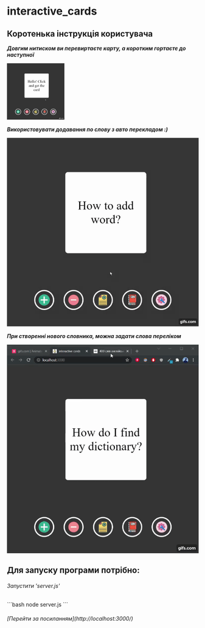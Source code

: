 # interactive_cards

## Коротенька інструкція користувача

***Довгим нитиском ви перевиртаєте карту, а коротким гортаєте до наступної***

<img src="https://github.com/DanilPidhainyi/interactive_cards/blob/main/showing%20the%20work%20of%20the%20program/gif_1.gif" width=30% height=30%/>

***Використовувати додавання по слову з авто перекладом :)***

![Alt Text](https://github.com/DanilPidhainyi/interactive_cards/blob/main/showing%20the%20work%20of%20the%20program/gif_2.gif)

***При створенні нового словника, можна задати слова переліком***

![Alt Text](https://github.com/DanilPidhainyi/interactive_cards/blob/main/showing%20the%20work%20of%20the%20program/gif_3.gif)

## Для запуску програми потрібно:</h4>
<h6> Запустити 'server.js' </h6>
```bash
node server.js
```
<h6> [Перейти за посиланням](http://localhost:3000/)</h6>


